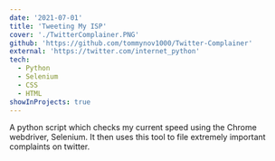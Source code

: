 ```yaml
---
date: '2021-07-01'
title: 'Tweeting My ISP'
cover: './TwitterComplainer.PNG'
github: 'https://github.com/tommynov1000/Twitter-Complainer'
external: 'https://twitter.com/internet_python'
tech:
  - Python
  - Selenium
  - CSS
  - HTML
showInProjects: true
---
```


A python script which checks my current speed using the Chrome webdriver, Selenium. It then uses this tool to file extremely important complaints on twitter.